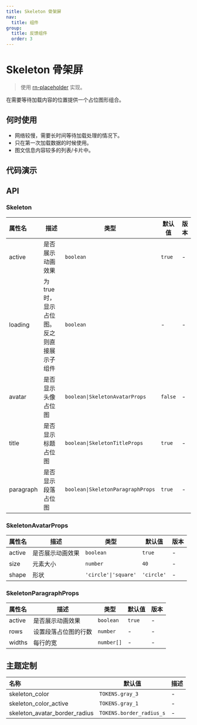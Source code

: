 ```yaml
---
title: Skeleton 骨架屏
nav:
  title: 组件
group:
  title: 反馈组件
  order: 3
---
```


# Skeleton 骨架屏

> 使用 [rn-placeholder](https://github.com/mfrachet/rn-placeholder) 实现。

在需要等待加载内容的位置提供一个占位图形组合。

## 何时使用

- 网络较慢，需要长时间等待加载处理的情况下。
- 只在第一次加载数据的时候使用。
- 图文信息内容较多的列表/卡片中。

## 代码演示

<code src="./__fixtures__/basic.tsx"></code>

## API

### Skeleton

| 属性名    | 描述                                         | 类型                              | 默认值  | 版本 |
| :-------- | -------------------------------------------- | --------------------------------- | ------- | ---- |
| active    | 是否展示动画效果                             | `boolean`                         | `true`  | -    |
| loading   | 为 true 时，显示占位图。反之则直接展示子组件 | `boolean`                         | -       | -    |
| avatar    | 是否显示头像占位图                           | `boolean\|SkeletonAvatarProps`    | `false` | -    |
| title     | 是否显示标题占位图                           | `boolean\|SkeletonTitleProps`     | `true`  | -    |
| paragraph | 是否显示段落占位图                           | `boolean\|SkeletonParagraphProps` | `true`  | -    |

### SkeletonAvatarProps

| 属性名 | 描述             | 类型                 | 默认值     | 版本 |
| :----- | ---------------- | -------------------- | ---------- | ---- |
| active | 是否展示动画效果 | `boolean`            | `true`     | -    |
| size   | 元素大小         | `number`             | `40`       | -    |
| shape  | 形状             | `'circle'\|'square'` | `'circle'` | -    |

### SkeletonParagraphProps

| 属性名 | 描述                 | 类型       | 默认值 | 版本 |
| :----- | -------------------- | ---------- | ------ | ---- |
| active | 是否展示动画效果     | `boolean`  | `true` | -    |
| rows   | 设置段落占位图的行数 | `number`   | -      | -    |
| widths | 每行的宽             | `number[]` | -      | -    |

## 主题定制

| 名称                          | 默认值                   | 描述 |
| :---------------------------- | ------------------------ | ---- |
| skeleton_color                | `TOKENS.gray_3`          | -    |
| skeleton_color_active         | `TOKENS.gray_1`          | -    |
| skeleton_avatar_border_radius | `TOKENS.border_radius_s` | -    |
